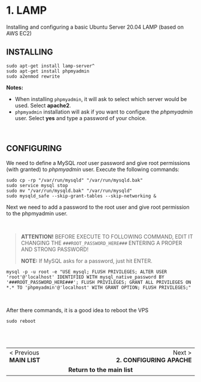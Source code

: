 # 1. LAMP
Installing and configuring a basic Ubuntu Server 20.04 LAMP (based on AWS EC2)

## INSTALLING

    sudo apt-get install lamp-server^
    sudo apt-get install phpmyadmin
    sudo a2enmod rewrite

**Notes:**

 - When installing `phpmyadmin`, it will ask to select which server would be used. Select **apache2**.
 - `phpmyadmin` installation will ask if you want to configure the *phpmyadmin* user. Select **yes** and type a password of your choice.

<br>

## CONFIGURING
We need to define a MySQL *root* user password and give root permissions (with granted) to *phpmyadmin* user.
Execute the following commands:

    sudo cp -rp "/var/run/mysqld" "/var/run/mysqld.bak"
    sudo service mysql stop
    sudo mv "/var/run/mysqld.bak" "/var/run/mysqld"
    sudo mysqld_safe --skip-grant-tables --skip-networking &

Next we need to add a password to the root user and give root permission to the phpmyadmin user.

<br>

> **ATTENTION!**
> BEFORE EXECUTE TO FOLLOWING COMMAND, EDIT IT CHANGING THE `###ROOT_PASSWORD_HERE###` ENTERING A PROPER AND STRONG PASSWORD!
> 
> **NOTE:** If MySQL asks for a password, just hit ENTER.

    mysql -p -u root -e "USE mysql; FLUSH PRIVILEGES; ALTER USER 'root'@'localhost' IDENTIFIED WITH mysql_native_password BY '###ROOT_PASSWORD_HERE###'; FLUSH PRIVILEGES; GRANT ALL PRIVILEGES ON *.* TO 'phpmyadmin'@'localhost' WITH GRANT OPTION; FLUSH PRIVILEGES;"

<br>

After there commands, it is a good idea to reboot the VPS

    sudo reboot


<br><br>

<table>
    <tbody>
    <tr>
        <td>
            < Previous<br>
            <b>MAIN LIST</b>
        </td>
        <td align="right" width="50%">
            Next ><br>
            <b>2. CONFIGURING APACHE</b>
        </td>
    </tr>
    <tr>
        <td colspan="2" align="center" width="50%">
            <b>Return to the main list</b>
            <a href="#" heigth="1px"><img width="9000px" height="1px"></a>
        </td>
    </tr>
    <tbody>
</table>
